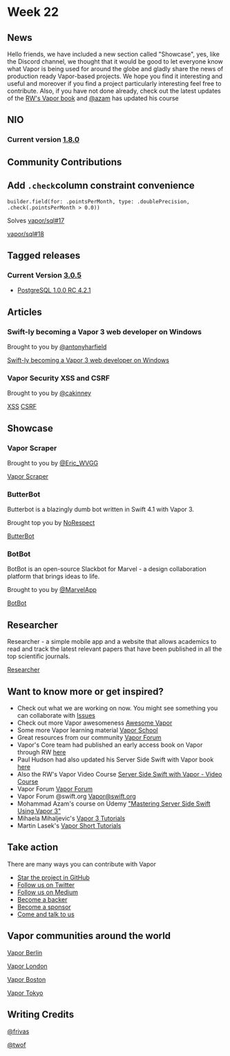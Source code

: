 # Week 22

## News

Hello friends, we have included a new section called "Showcase", yes, like the Discord channel, we thought that it would be good to let everyone know what Vapor is being used for around the globe and gladly share the news of production ready Vapor-based projects. We hope you find it interesting and useful and moreover if you find a project particularly interesting feel free to contribute. Also, if you have not done already, check out the latest updates of the [RW's Vapor book](https://store.raywenderlich.com/products/server-side-swift-with-vapor) and [@azam](https://github.com/azamsharp) has updated his course

## NIO

### Current version [1.8.0](https://github.com/apple/swift-nio/releases/tag/1.8.0)

## Community Contributions

## Add ```.check```column constraint convenience 

```builder.field(for: .pointsPerMonth, type: .doublePrecision, .check(.pointsPerMonth > 0.0))```

Solves [vapor/sql#17](https://github.com/vapor/sql/issues/17)

[vapor/sql#18](https://github.com/vapor/sql/pull/18)

## Tagged releases

### Current Version [3.0.5](https://github.com/vapor/vapor/releases/tag/3.0.5)

- [PostgreSQL 1.0.0 RC 4.2.1](https://github.com/vapor/postgresql/releases/tag/1.0.0-rc.4.2.1)


## Articles

### Swift-ly becoming a Vapor 3 web developer on Windows

Brought to you by [@antonyharfield](https://github.com/antonyharfield)

[Swift-ly becoming a Vapor 3 web developer on Windows](https://medium.com/@antonyharfield/swift-ly-becoming-a-vapor-3-web-developer-on-windows-68b149a8f038)

### Vapor Security XSS and CSRF

Brought to you by [@cakinney](https://github.com/nilvalues)

[XSS](https://github.com/cakinney/VaporSecurity/blob/master/articles/001-VaporSecurity-XSS.md)
[CSRF](https://github.com/cakinney/VaporSecurity/blob/master/articles/002-VaporSecurity-CSRF.md)

## Showcase

### Vapor Scraper

Brought to you by [@Eric_WVGG](https://gitlab.com/Eric_WVGG)

[Vapor Scraper](https://gitlab.com/Eric_WVGG/vapor-scraper)

### ButterBot
Butterbot is a blazingly dumb bot written in Swift 4.1 with Vapor 3.

Brought top you by [NoRespect](https://github.com/NoRespect)

[ButterBot](https://github.com/NoRespect/ButterBot)

### BotBot

BotBot is an open-source Slackbot for Marvel - a design collaboration platform that brings ideas to life.

Brought to you by [@MarvelApp](https://github.com/marvelapp)

[BotBot](https://github.com/marvelapp/BotBot/)

## Researcher

Researcher - a simple mobile app and a website that allows academics to read and track the latest relevant papers that have been published in all the top scientific journals.

[Researcher ](https://t.co/5sx3ynJvri)

## Want to know more or get inspired?

- Check out what we are working on now. You might see something you can collaborate with [Issues](https://github.com/search?q=org%3Avapor+is%3Aissue+is%3Aopen+)
- Check out more Vapor awesomeness [Awesome Vapor](https://github.com/Cellane/awesome-vapor)
- Some more Vapor learning material [Vapor School](https://github.com/vaporberlin/vaporschool)
- Great resources from our community [Vapor Forum](https://www.vaporforums.io)
- Vapor's Core team had published an early access book on Vapor through RW [here](https://store.raywenderlich.com/products/server-side-swift-with-vapor)
- Paul Hudson had also updated his Server Side Swift with Vapor book [here](https://www.hackingwithswift.com/files/server-side-swift-vapor-edition-toc.pdf)
- Also the RW's Vapor Video Course [Server Side Swift with Vapor - Video Course ](https://videos.raywenderlich.com/courses/115-server-side-swift-with-vapor/lessons/1)
- Vapor Forum [Vapor Forum](http://vaporforums.io/)
- Vapor Forum @swift.org [Vapor@swift.org](https://forums.swift.org/c/related-projects/vapor)
- Mohammad Azam's course on Udemy ["Mastering Server Side Swift Using Vapor 3"](https://www.udemy.com/mastering-server-side-swift-using-vapor-3/?couponCode=VAPOR3CHAT)
- Mihaela Mihaljevic's [Vapor 3 Tutorials](https://mihaelamj.github.io/Vapor%20%203%20Tutorial/)
- Martin Lasek's [Vapor Short Tutorials](https://medium.com/@martinlasek)

## Take action

There are many ways you can contribute with Vapor

- [Star the project in GitHub](https://github.com/vapor/vapor)
- [Follow us on Twitter](https://twitter.com/codevapor)
- [Follow us on Medium](https://medium.com/@codevapor)
- [Become a backer](https://opencollective.com/vapor#backer)
- [Become a sponsor](https://opencollective.com/vapor#sponsor)
- [Come and talk to us](https://vapor.team)

## Vapor communities around the world

[Vapor Berlin](http://vapor.berlin/#/)

[Vapor London](https://www.meetup.com/VaporLondon/)

[Vapor Boston](https://www.meetup.com/VaporBoston/)

[Vapor Tokyo](https://vapormeetuptokyo.connpass.com/event/88654/)

## Writing Credits

[@frivas](https://github.com/frivas)

[@twof](https://github.com/twof)
